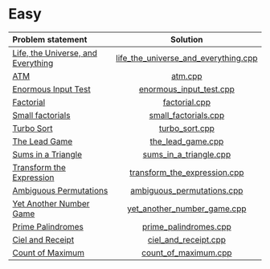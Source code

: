 # Easy

|           Problem statement            |                 Solution                 |
|:---------------------------------------|:----------------------------------------:|
| [Life, the Universe, and Everything][] | [life_the_universe_and_everything.cpp][] |
| [ATM][]                                | [atm.cpp][]                              |
| [Enormous Input Test][]                | [enormous_input_test.cpp][]              |
| [Factorial][]                          | [factorial.cpp][]                        |
| [Small factorials][]                   | [small_factorials.cpp][]                 |
| [Turbo Sort][]                         | [turbo_sort.cpp][]                       |
| [The Lead Game][]                      | [the_lead_game.cpp][]                    |
| [Sums in a Triangle][]                 | [sums_in_a_triangle.cpp][]               |
| [Transform the Expression][]           | [transform_the_expression.cpp][]         |
| [Ambiguous Permutations][]             | [ambiguous_permutations.cpp][]           |
| [Yet Another Number Game][]            | [yet_another_number_game.cpp][]          |
| [Prime Palindromes][]                  | [prime_palindromes.cpp][]                |
| [Ciel and Receipt][]                   | [ciel_and_receipt.cpp][]                 |
| [Count of Maximum][]                   | [count_of_maximum.cpp][]                 |

[Life, the Universe, and Everything]: https://www.codechef.com/problems/TEST
[ATM]:                                https://www.codechef.com/problems/HS08TEST
[Enormous Input Test]:                https://www.codechef.com/problems/INTEST
[Factorial]:                          https://www.codechef.com/problems/FCTRL
[Small factorials]:                   https://www.codechef.com/problems/FCTRL2
[Turbo Sort]:                         https://www.codechef.com/problems/TSORT
[The Lead Game]:                      https://www.codechef.com/problems/TLG
[Sums in a Triangle]:                 https://www.codechef.com/problems/SUMTRIAN
[Transform the Expression]:           https://www.codechef.com/problems/ONP
[Ambiguous Permutations]:             https://www.codechef.com/problems/PERMUT2
[Yet Another Number Game]:            https://www.codechef.com/problems/NUMGAME
[Prime Palindromes]:                  https://www.codechef.com/problems/PRPALIN
[Ciel and Receipt]:                   https://www.codechef.com/problems/CIELRCPT
[Count of Maximum]:                   http://www.codechef.com/problems/MAXCOUNT

[life_the_universe_and_everything.cpp]: life_the_universe_and_everything.cpp
[atm.cpp]:                              atm.cpp
[enormous_input_test.cpp]:              enormous_input_test.cpp
[factorial.cpp]:                        factorial.cpp
[small_factorials.cpp]:                 small_factorials.cpp
[turbo_sort.cpp]:                       turbo_sort.cpp
[the_lead_game.cpp]:                    the_lead_game.cpp
[sums_in_a_triangle.cpp]:               sums_in_a_triangle.cpp
[transform_the_expression.cpp]:         transform_the_expression.cpp
[ambiguous_permutations.cpp]:           ambiguous_permutations.cpp
[yet_another_number_game.cpp]:          yet_another_number_game.cpp
[prime_palindromes.cpp]:                prime_palindromes.cpp
[ciel_and_receipt.cpp]:                 ciel_and_receipt.cpp
[count_of_maximum.cpp]:                 count_of_maximum.cpp

